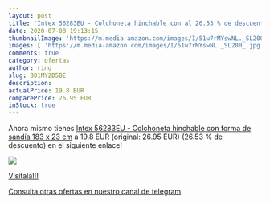 ```yaml
---
layout: post
title: 'Intex 56283EU - Colchoneta hinchable con al 26.53 % de descuento'
date: 2020-07-08 19:13:15
thumbnailImage: 'https://m.media-amazon.com/images/I/51w7rMYswNL._SL200_.jpg'
images: [ 'https://m.media-amazon.com/images/I/51w7rMYswNL._SL200_.jpg' ]
comments: true
category: ofertas
author: ring
slug: B01MY2D5BE
description:
actualPrice: 19.8 EUR
comparePrice: 26.95 EUR
inStock: true
---
```


Ahora mismo tienes [Intex 56283EU - Colchoneta hinchable con forma de sandía 183 x 23 cm](https://www.amazon.com/dp/B01MY2D5BE/?tag=redken08-20) a 19.8 EUR (original: 26.95 EUR) (26.53 %  de descuento) en el siguiente enlace!

[![](https://m.media-amazon.com/images/I/51w7rMYswNL._SL200_.jpg)](https://www.amazon.com/dp/B01MY2D5BE/?tag=redken08-20)

[Visítala!!!](https://www.amazon.com/dp/B01MY2D5BE/?tag=redken08-20)

[Consulta otras ofertas en nuestro canal de telegram](https://t.me/s/ofertas25)

